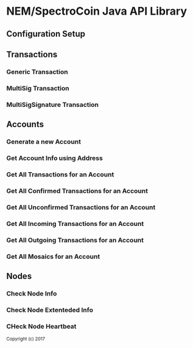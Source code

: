 # NEM/SpectroCoin Java API Library

<h2>Configuration Setup</h2>

<h2>Transactions</h2>
<h3>Generic Transaction</h3>
<h3>MultiSig Transaction</h3>
<h3>MultiSigSignature Transaction</h3>

<h2>Accounts</h2>
<h3>Generate a new Account</h3>
<h3>Get Account Info using Address</h3>
<h3>Get All Transactions for an Account</h3>
<h3>Get All Confirmed Transactions for an Account</h3>
<h3>Get All Unconfirmed Transactions for an Account</h3>
<h3>Get All Incoming Transactions for an Account</h3>
<h3>Get All Outgoing Transactions for an Account</h3>
<h3>Get All Mosaics for an Account</h3>

<h2>Nodes</h2>
<h3>Check Node Info</h3>
<h3>Check Node Extenteded Info</h3>
<h3>CHeck Node Heartbeat</h3>
<sub>Copyright (c) 2017</sub>
